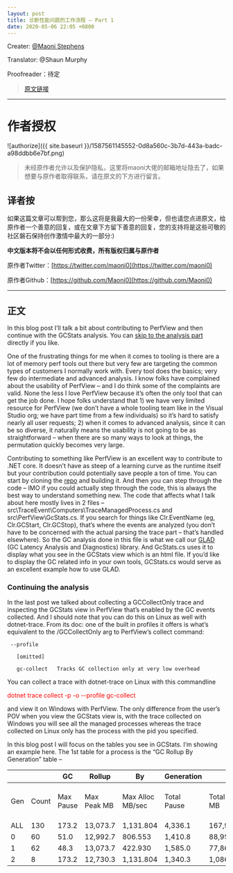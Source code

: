 ```yaml
---
layout: post
title: 诊断性能问题的工作流程 – Part 1
date: 2020-05-06 22:05 +0800
---
```


Creater:        [@Maoni Stephens](https://twitter.com/maoni0)

Translator:     @Shaun Murphy

Proofreader：待定

> [原文链接](https://devblogs.microsoft.com/dotnet/work-flow-of-diagnosing-memory-performance-issues-part-0)

---
# 作者授权

![authorize]({{ site.baseurl }}/1587561145552-0d8a560c-3b7d-443a-badc-a98ddbb6e7bf.png)

> 未经原作者允许以及保护隐私，这里将maoni大佬的邮箱地址隐去了，如果想要与原作者取得联系，请在原文的下方进行留言。

## 译者按

如果这篇文章可以帮到您，那么这将是我最大的一份荣幸，但也请您点进原文，给原作者一个善意的回复，或在文章下方留下善意的回复，您的支持将是这些可敬的社区磐石保持创作激情中最大的一部分:)

<b>中文版本将不会以任何形式收费，所有版权归属与原作者</b>

原作者Twitter：[https://twitter.com/maoni0](https://twitter.com/maoni0)

原作者Github：[https://github.com/Maoni0](https://github.com/Maoni0)

---
## 正文

In this blog post I’ll talk a bit about contributing to PerfView and then continue with the GCStats analysis. You can [skip to the analysis part](https://devblogs.microsoft.com/dotnet/work-flow-of-diagnosing-memory-performance-issues-part-1/#continuing-the-analysis) directly if you like.

One of the frustrating things for me when it comes to tooling is there are a lot of memory perf tools out there but very few are targeting the common types of customers I normally work with. Every tool does the basics; very few do intermediate and advanced analysis. I know folks have complained about the usability of PerfView – and I do think some of the complaints are valid. None the less I love PerfView because it’s often the only tool that can get the job done. I hope folks understand that 1) we have very limited resource for PerfView (we don’t have a whole tooling team like in the Visual Studio org; we have part time from a few individuals) so it’s hard to satisfy nearly all user requests; 2) when it comes to advanced analysis, since it can be so diverse, it naturally means the usability is not going to be as straightforward – when there are so many ways to look at things, the permutation quickly becomes very large.

Contributing to something like PerfView is an excellent way to contribute to .NET core. It doesn’t have as steep of a learning curve as the runtime itself but your contribution could potentially save people a ton of time. You can start by cloning the [repo](https://github.com/microsoft/perfview/) and building it. And then you can step through the code – IMO if you could actually step through the code, this is always the best way to understand something new. The code that affects what I talk about here mostly lives in 2 files – src\TraceEvent\Computers\TraceManagedProcess.cs and src\PerfView\GcStats.cs. If you search for things like Clr.EventName (eg, Clr.GCStart, Clr.GCStop), that’s where the events are analyzed (you don’t have to be concerned with the actual parsing the trace part – that’s handled elsewhere). So the GC analysis done in this file is what we call our [GLAD](https://devblogs.microsoft.com/dotnet/glad-part-2/) (GC Latency Analysis and Diagnostics) library. And GcStats.cs uses it to display what you see in the GCStats view which is an html file. If you’d like to display the GC related info in your own tools, GCStats.cs would serve as an excellent example how to use GLAD.

### Continuing the analysis

In the last post we talked about collecting a GCCollectOnly trace and inspecting the GCStats view in PerfView that’s enabled by the GC events collected. And I should note that you can do this on Linux as well with dotnet-trace. From its doc: one of the built in profiles it offers is what’s equivalent to the /GCCollectOnly arg to PerfView’s collect command:

```
 --profile

   [omitted]

   gc-collect   Tracks GC collection only at very low overhead

```

You can collect a trace with dotnet-trace on Linux with this commandline

<span style="color:red">dotnet trace collect -p <pid> -o <outputpath> --profile gc-collect</span>

and view it on Windows with PerfView. The only difference from the user’s POV when you view the GCStats view is, with the trace collected on Windows you will see all the managed processes whereas the trace collected on Linux only has the process with the pid you specified.

In this blog post I will focus on the tables you see in GCStats. I’m showing an example here. The 1st table for a process is the “GC Rollup By Generation” table –

<div class="table-responsive"><table><thead><tr><th class=""></th><th class=""></th><th>GC</th><th>Rollup</th><th>By</th><th>Generation</th><th></th><th></th><th></th><th></th><th></th></tr></thead><tbody><tr><td>Gen</td><td>Count</td><td>Max Pause</td><td>Max Peak MB</td><td>Max Alloc MB/sec</td><td>Total Pause</td><td>Total Alloc MB</td><td>Alloc MB/ MSec GC</td><td>Survived MB/ MSec GC</td><td>Mean Pause</td><td>Induced</td></tr><tr><td>ALL</td><td>130</td><td>173.2</td><td>13,073.7</td><td>1,131.804</td><td>4,336.1</td><td>167,910.9</td><td>38.7</td><td>24.686</td><td>33.4</td><td>0</td></tr><tr><td>0</td><td>60</td><td>51.0</td><td>12,992.7</td><td>806.553</td><td>1,410.8</td><td>88,958.3</td><td>0.0</td><td>∞</td><td>23.5</td><td>0</td></tr><tr><td>1</td><td>62</td><td>48.3</td><td>13,073.7</td><td>422.930</td><td>1,585.0</td><td>77,866.1</td><td>0.0</td><td>∞</td><td>25.6</td><td>0</td></tr><tr><td>2</td><td>8</td><td>173.2</td><td>12,730.3</td><td>1,131.804</td><td>1,340.3</td><td>1,086.5</td><td>0.0</td><td>4,169.493</td><td>167.5</td><td>0</td></tr></tbody></table></div>